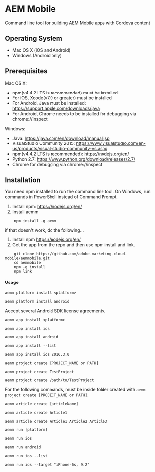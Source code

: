 # AEM Mobile

Command line tool for building AEM Mobile apps with Cordova content

## Operating System
* Mac OS X (iOS and Android)
* Windows (Android only)

## Prerequisites
Mac OS X:
* npm(v4.4.2 LTS is recommended) must be installed
* For iOS, Xcode(v7.0 or greater) must be installed
* For Android, Java must be installed:
  https://support.apple.com/downloads/java
* For Android, Chrome needs to be installed for debugging via chrome://inspect

Windows:
* Java:
  https://java.com/en/download/manual.jsp
* VisualStudio Community 2015:
  https://www.visualstudio.com/en-us/products/visual-studio-community-vs.aspx
* npm(v4.4.2 LTS is recommended):
  https://nodejs.org/en/
* Python 2.7:
  https://www.python.org/download/releases/2.7/
* Chrome for debugging via chrome://inspect

## Installation
You need npm installed to run the command line tool. On Windows, run commands in PowerShell instead of Command Prompt.

1.  Install npm:
    https://nodejs.org/en/
2.  Install aemm
	
~~~~
	npm install -g aemm
~~~~
	
if that doesn't work, do the following...

1.  Install npm
    https://nodejs.org/en/
2.  Get the app from the repo and then use npm install and link.

~~~~
	git clone https://github.com/adobe-marketing-cloud-mobile/aemmobile.git
	cd aemmobile
	npm -g install
	npm link
~~~~



#### Usage

`aemm platform install <platform>`

    aemm platform install android
 
Accept several Android SDK license agreements.
 
`aemm app install <platform>`

	aemm app install ios

	aemm app install android
	
	aemm app install --list
	
	aemm app install ios 2016.3.0

`aemm project create [PROJECT_NAME or PATH]`

	aemm project create TestProject
	
	aemm project create /path/to/TestProject

For the following commands, must be inside folder created with `aemm project create [PROJECT_NAME or PATH]`.  

`aemm article create [articleName]`

	aemm article create Article1
	
	aemm article create Article1 Article2 Article3

`aemm run [platform]`

	aemm run ios
	
	aemm run android
	
	aemm run ios --list
	
	aemm run ios --target "iPhone-6s, 9.2"
